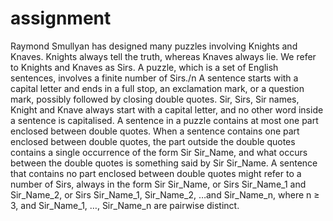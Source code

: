 # assignment
Raymond Smullyan has designed many puzzles involving Knights and Knaves. Knights always tell the truth,
whereas Knaves always lie. We refer to Knights and Knaves as Sirs. A puzzle, which is a set of English sentences,
involves a finite number of Sirs./n
A sentence starts with a capital letter and ends in a full stop, an exclamation mark,
or a question mark, possibly followed by closing double quotes. Sir, Sirs, Sir names, Knight and Knave always
start with a capital letter, and no other word inside a sentence is capitalised. A sentence in a puzzle contains
at most one part enclosed between double quotes. When a sentence contains one part enclosed between double
quotes, the part outside the double quotes contains a single occurrence of the form Sir Sir_Name, and what
occurs between the double quotes is something said by Sir Sir_Name. A sentence that contains no part enclosed
between double quotes might refer to a number of Sirs, always in the form Sir Sir_Name, or Sirs Sir_Name_1
and Sir_Name_2, or Sirs Sir_Name_1, Sir_Name_2, …and Sir_Name_n, where n ≥ 3, and Sir_Name_1, …,
Sir_Name_n are pairwise distinct.
